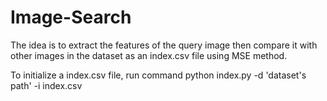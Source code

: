 # Image-Search
The idea is to extract the features of the query image then compare it with other images in the dataset as an index.csv file using MSE method.

To initialize a index.csv file, run command
python index.py -d 'dataset's path' -i index.csv
